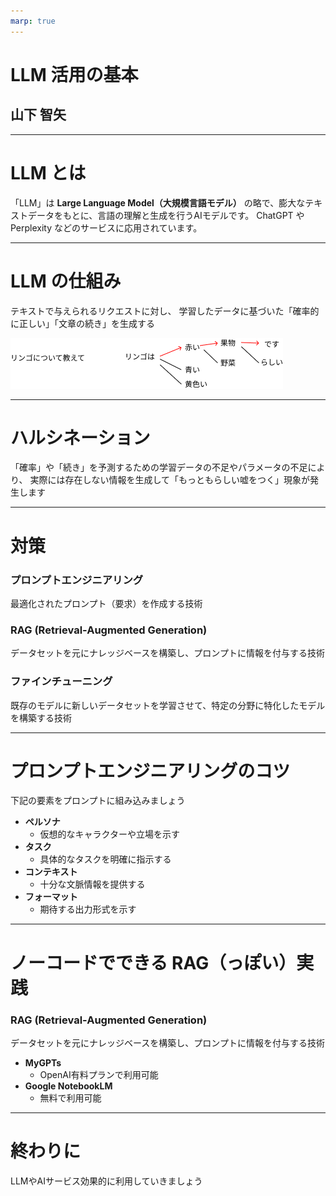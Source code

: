 ```yaml
---
marp: true
---
```


# LLM 活用の基本
## **山下 智矢**

---

# LLM とは

「LLM」は **Large Language Model（大規模言語モデル）** の略で、膨大なテキストデータをもとに、言語の理解と生成を行うAIモデルです。
ChatGPT や Perplexity などのサービスに応用されています。

---

# LLM の仕組み

テキストで与えられるリクエストに対し、
学習したデータに基づいた「確率的に正しい」「文章の続き」を生成する

![width:640px](../assets/llm-sample.png)

---

# ハルシネーション  
「確率」や「続き」を予測するための学習データの不足やパラメータの不足により、
実際には存在しない情報を生成して「もっともらしい嘘をつく」現象が発生します

---

# 対策

### **プロンプトエンジニアリング**
最適化されたプロンプト（要求）を作成する技術
### **RAG** (Retrieval-Augmented Generation)  
データセットを元にナレッジベースを構築し、プロンプトに情報を付与する技術
### ファインチューニング
既存のモデルに新しいデータセットを学習させて、特定の分野に特化したモデルを構築する技術

---

# プロンプトエンジニアリングのコツ

下記の要素をプロンプトに組み込みましょう

- **ペルソナ**
  - 仮想的なキャラクターや立場を示す
- **タスク**
  - 具体的なタスクを明確に指示する
- **コンテキスト**
  - 十分な文脈情報を提供する
- **フォーマット**
  - 期待する出力形式を示す

---

# ノーコードでできる RAG（っぽい）実践
### **RAG** (Retrieval-Augmented Generation)  
データセットを元にナレッジベースを構築し、プロンプトに情報を付与する技術

- **MyGPTs**
  - OpenAI有料プランで利用可能
- **Google NotebookLM**
  - 無料で利用可能

---

# 終わりに

LLMやAIサービス効果的に利用していきましょう
